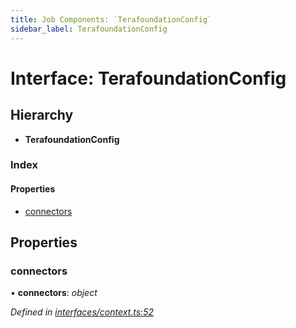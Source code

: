 ```yaml
---
title: Job Components: `TerafoundationConfig`
sidebar_label: TerafoundationConfig
---
```


# Interface: TerafoundationConfig

## Hierarchy

* **TerafoundationConfig**

### Index

#### Properties

* [connectors](terafoundationconfig.md#connectors)

## Properties

###  connectors

• **connectors**: *object*

*Defined in [interfaces/context.ts:52](https://github.com/terascope/teraslice/blob/6aab1cd2/packages/job-components/src/interfaces/context.ts#L52)*
